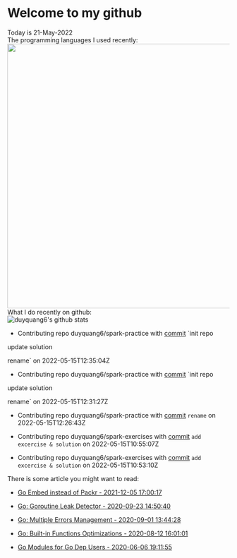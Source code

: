 # Welcome to my github 
Today is 21-May-2022\
The programming languages I used recently:\
<img src="https://wakatime.com/share/@duyquang6/fbe267a6-a29b-4a1a-b769-c566a361c376.svg" width="600">\
What I do recently on github:\
![duyquang6's github stats](https://github-readme-stats.vercel.app/api?username=duyquang6&layout=compact&hide=stars,prs,contribs,issues)

 - Contributing repo duyquang6/spark-practice with [commit](https://github.com/duyquang6/spark-practice/commit/cced4a75e91467e2c875f88a8871c03d1a1aad88) `init repo

update solution

rename` on  2022-05-15T12:35:04Z

 - Contributing repo duyquang6/spark-practice with [commit](https://github.com/duyquang6/spark-practice/commit/608eb2ac8d2bad9c49339a6b66a3e8b42c2d6bd9) `init repo

update solution

rename` on  2022-05-15T12:31:27Z

 - Contributing repo duyquang6/spark-practice with [commit](https://github.com/duyquang6/spark-practice/commit/bbe1b97516549e03970f8b0fc0c592752def1135) `rename` on  2022-05-15T12:26:43Z

 - Contributing repo duyquang6/spark-exercises with [commit](https://github.com/duyquang6/spark-exercises/commit/f1722abf588850dfcd73ef4730d493281fe49223) `add excercise & solution` on  2022-05-15T10:55:07Z

 - Contributing repo duyquang6/spark-exercises with [commit](https://github.com/duyquang6/spark-exercises/commit/7af31f0e3eeaf5a12121d7cd40a4d1edf2e09196) `add excercise & solution` on  2022-05-15T10:53:10Z

There is some article you might want to read:

 - [Go Embed instead of Packr - 2021-12-05 17:00:17](https://sudarakayasindu.medium.com/go-embed-instead-of-packr-e1e0fa245091?source=rss-1a65837801e2------2)

 - [Go: Goroutine Leak Detector - 2020-09-23 14:50:40](https://medium.com/a-journey-with-go/go-goroutine-leak-detector-61a949beb88?source=rss-f26b90a8ca4b------2)

 - [Go: Multiple Errors Management - 2020-09-01 13:44:28](https://medium.com/a-journey-with-go/go-multiple-errors-management-a67477628cf1?source=rss-f26b90a8ca4b------2)

 - [Go: Built-in Functions Optimizations - 2020-08-12 16:01:01](https://medium.com/a-journey-with-go/go-built-in-functions-optimizations-70c5abb3a680?source=rss-f26b90a8ca4b------2)

 - [Go Modules for Go Dep Users - 2020-06-06 19:11:55](https://sudarakayasindu.medium.com/go-modules-for-go-dep-users-2f2d983525fc?source=rss-1a65837801e2------2)


